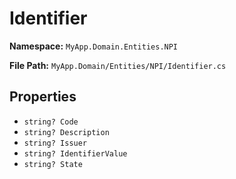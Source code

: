 # Identifier

**Namespace:** `MyApp.Domain.Entities.NPI`

**File Path:** `MyApp.Domain/Entities/NPI/Identifier.cs`

## Properties

- `string? Code`
- `string? Description`
- `string? Issuer`
- `string? IdentifierValue`
- `string? State`

